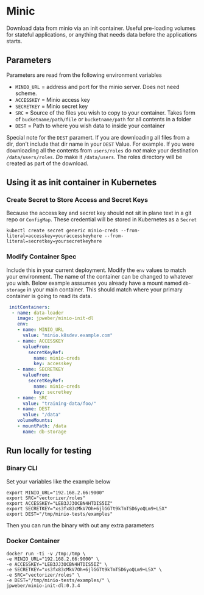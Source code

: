 # Minic

Download data from minio via an init container. Useful pre-loading volumes for stateful applications, or anything that needs data before the applications starts.

## Parameters

Parameters are read from the following environment variables  

- `MINIO_URL` = address and port for the minio server. Does not need scheme.  
- `ACCESSKEY` = Minio access key  
- `SECRETKEY` = Minio secret key  
- `SRC` = Source of the files you wish to copy to your container. Takes form of `bucketname/path/file` or `bucketname/path` for all contents in a folder  
- `DEST` = Path to where you wish data to inside your container  

Special note for the `DEST` paramert. If you are downloading all files from a dir, don't include that dir name in your `DEST` Value. For example. If you were downloading all the contents from `users/roles` do _not_ make your destination `/data/users/roles`. *Do* make it `/data/users`. The roles directory will be created as part of the download.

## Using it as init container in Kubernetes

### Create Secret to Store Access and Secret Keys

Because the access key and secret key should not sit in plane text in a git repo or `ConfigMap`. These credential will be stored in Kubernetes as a `Secret`

``` shell
kubectl create secret generic minio-creds --from-literal=accesskey=youraccesskeyhere --from-literal=secretkey=yoursecretkeyhere
```

### Modify Container Spec

Include this in your current deployment. Modify the `env` values to match your environment.  The name of the container can be changed to whatever you wish. Below example asssumes you already have a mount named `db-storage` in your main container. This should match where your primary container is going to read its data.

``` yaml
 initContainers:
  - name: data-loader
    image: jpweber/minio-init-dl
    env:
    - name: MINIO_URL
      value: "minio.k8sdev.example.com"
    - name: ACCESSKEY
      valueFrom:
        secretKeyRef:
          name: minio-creds
          key: accesskey
    - name: SECRETKEY
      valueFrom:
        secretKeyRef:
          name: minio-creds
          key: secretkey
    - name: SRC
      value: "training-data/foo/"
    - name: DEST
      value: "/data"
    volumeMounts:
    - mountPath: /data
      name: db-storage
```

## Run locally for testing

### Binary CLI

Set your variables like the example below

``` shell
export MINIO_URL="192.168.2.66:9000"
export SRC="vectorizer/roles"
export ACCESSKEY="LEB3JJ3OCBN4HTDIS5IZ"
export SECRETKEY="xs3fx83cMkV7Oh+6jlGGTt9kTmT5D6yoQLm9+L5X"
export DEST="/tmp/minio-tests/examples"
```

Then you can run the binary with out any extra parameters

### Docker Container

``` shell
docker run -ti -v /tmp:/tmp \
-e MINIO_URL="192.168.2.66:9000" \
-e ACCESSKEY="LEB3JJ3OCBN4HTDIS5IZ" \
-e SECRETKEY="xs3fx83cMkV7Oh+6jlGGTt9kTmT5D6yoQLm9+L5X" \
-e SRC="vectorizer/roles" \
-e DEST="/tmp/minio-tests/examples/" \
jpweber/minio-init-dl:0.3.4
```